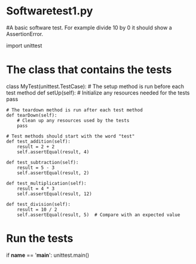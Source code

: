 # Softwaretest1.py
#A basic software test. For example divide 10 by 0 it should show a AssertionError.

import unittest

# The class that contains the tests
class MyTest(unittest.TestCase):
    # The setup method is run before each test method
    def setUp(self):
        # Initialize any resources needed for the tests
        pass
    
    # The teardown method is run after each test method
    def tearDown(self):
        # Clean up any resources used by the tests
        pass
    
    # Test methods should start with the word "test"
    def test_addition(self):
        result = 2 + 2
        self.assertEqual(result, 4)
    
    def test_subtraction(self):
        result = 5 - 3
        self.assertEqual(result, 2)
    
    def test_multiplication(self):
        result = 4 * 3
        self.assertEqual(result, 12)
    
    def test_division(self):
        result = 10 / 2
        self.assertEqual(result, 5)  # Compare with an expected value

# Run the tests
if __name__ == '__main__':
    unittest.main()
